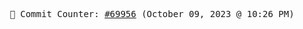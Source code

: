 <p align="center">
    <samp>
        📮 Commit Counter: <a href="https://github.com/Javascript-void0/Javascript-void0/commits/main">#69956</a> (October 09, 2023 @ 10:26 PM)
    </samp>
</p>